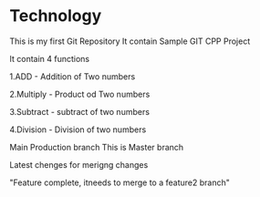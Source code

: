 # Technology
This is my first Git Repository
It contain Sample GIT CPP Project

It contain 4 functions

1.ADD - Addition of Two numbers

2.Multiply - Product od Two numbers

3.Subtract - subtract of two numbers

4.Division - Division of two numbers

Main Production branch
This is Master branch


Latest chenges for merigng changes

"Feature complete, itneeds to merge to a feature2 branch"
